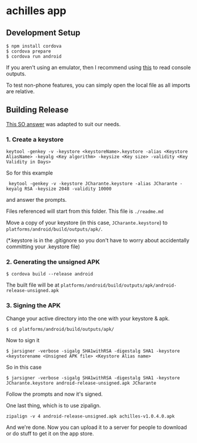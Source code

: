 achilles app
============


## Development Setup

```
$ npm install cordova
$ cordova prepare
$ cordova run android
```

If you aren't using an emulator, then I recommend using [this](https://developers.google.com/web/tools/chrome-devtools/remote-debugging/?utm_source=dcc&utm_medium=redirect&utm_campaign=2016q3#debugging-webviews) to read console outputs.

To test non-phone features, you can simply open the local file as all imports are relative.

## Building Release

[This SO answer](http://stackoverflow.com/a/26450074/5006133) was adapted to suit our needs.

### 1. Create a keystore

```
keytool -genkey -v -keystore <keystoreName>.keystore -alias <Keystore AliasName> -keyalg <Key algorithm> -keysize <Key size> -validity <Key Validity in Days>
```

So for this example

```
 keytool -genkey -v -keystore JCharante.keystore -alias JCharante -keyalg RSA -keysize 2048 -validity 10000
```

and answer the prompts.

Files referenced will start from this folder. This file is `./readme.md`

Move a copy of your keystore (in this case, `JCharante.keystore`) to `platforms/android/build/outputs/apk/`.

(*.keystore is in the .gitignore so you don't have to worry about accidentally committing your .keystore file)

### 2. Generating the unsigned APK

```
$ cordova build --release android
```

The built file will be at `platforms/android/build/outputs/apk/android-release-unsigned.apk`

### 3. Signing the APK

Change your active directory into the one with your keystore & apk.

```
$ cd platforms/android/build/outputs/apk/
```

Now to sign it

```
$ jarsigner -verbose -sigalg SHA1withRSA -digestalg SHA1 -keystore <keystorename <Unsigned APK file> <Keystore Alias name>
```

So in this case

```
$ jarsigner -verbose -sigalg SHA1withRSA -digestalg SHA1 -keystore JCharante.keystore android-release-unsigned.apk JCharante
```

Follow the prompts and now it's signed.

One last thing, which is to use zipalign.

```
zipalign -v 4 android-release-unsigned.apk achilles-v1.0.4.0.apk
```

And we're done. Now you can upload it to a server for people to download or do stuff to get it on the app store.
